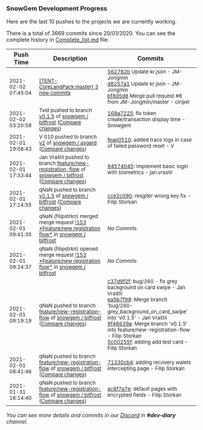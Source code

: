 
### SnowGem Development Progress

Here are the last 10 pushes to the projects we are currently working.

There is a total of 3669 commits since 20/01/2020. You can see the complete history in
 [Complete_list.md](Complete_list.md) file.

| Push Time | Description | Commits |
| --- | --- | --- |
| <sub>2021-02-02 07:45:04</sub> | <sub>[[TENT-CoreLangPack:master] 3 new commits](https://github.com/TENTOfficial/TENT-CoreLangPack/compare/e2c1640d7bb5...bf8d5d8a94c9)</sub> | <sub>[562782b](https://github.com/TENTOfficial/TENT-CoreLangPack/commit/562782ba37db81c401fea35611cc91b49d6c73e3) Update kr.json - JM\-Jongmin<br>[d8257a1](https://github.com/TENTOfficial/TENT-CoreLangPack/commit/d8257a1187db1c7cf65e46c4e4537350444ac00b) Update kr.json - JM\-Jongmin<br>[bf8d5d8](https://github.com/TENTOfficial/TENT-CoreLangPack/commit/bf8d5d8a94c9b0769e6912e9cd4d6055506d3fea) Merge pull request #8 from JM-Jongmin/master - ciripel</sub> |
| <sub>2021-02-02 03:20:58</sub> | <sub>Txid pushed to branch [v0\.1\.5](https://gitlab.com/snowgem/bitfrost/commits/v0.1.5) of [snowgem / bitfrost](https://gitlab.com/snowgem/bitfrost) ([Compare changes](https://gitlab.com/snowgem/bitfrost/compare/cce2c0908681d6becd9c703654ea08aa98dbe761...168a7225f61c9a06ed607c5f35ee3202c42f0279))</sub> | <sub>[168a7225](https://gitlab.com/snowgem/bitfrost/-/commit/168a7225f61c9a06ed607c5f35ee3202c42f0279): fix token create/transaction display time - Snowgem</sub> |
| <sub>2021-02-01 19:08:43</sub> | <sub>V 010 pushed to branch [v2](https://gitlab.com/snowgem/asgard/commits/v2) of [snowgem / asgard](https://gitlab.com/snowgem/asgard) ([Compare changes](https://gitlab.com/snowgem/asgard/compare/d960a159d537db04d3d2f30f480b60a22ce52bc6...feae0510aac395e67471fd01382ae7fb37b8d69d))</sub> | <sub>[feae0510](https://gitlab.com/snowgem/asgard/-/commit/feae0510aac395e67471fd01382ae7fb37b8d69d): added trace logs in case of failed password reset - V</sub> |
| <sub>2021-02-01 17:33:44</sub> | <sub>Jan Vraštil pushed to branch [feature/new\-registration\-flow](https://gitlab.com/snowgem/bitfrost/commits/feature/new-registration-flow) of [snowgem / bitfrost](https://gitlab.com/snowgem/bitfrost) ([Compare changes](https://gitlab.com/snowgem/bitfrost/compare/5c00255f3b6156c00bf13b71195294358d9d1d7f...945740452b0bf9e2111a0f7b629acfb1a00c0c33))</sub> | <sub>[94574045](https://gitlab.com/snowgem/bitfrost/-/commit/945740452b0bf9e2111a0f7b629acfb1a00c0c33): Implement basic login with biometrics - jan.vrastil</sub> |
| <sub>2021-02-01 17:14:55</sub> | <sub>qNaN pushed to branch [v0\.1\.5](https://gitlab.com/snowgem/bitfrost/commits/v0.1.5) of [snowgem / bitfrost](https://gitlab.com/snowgem/bitfrost) ([Compare changes](https://gitlab.com/snowgem/bitfrost/compare/7ba305558afd0e0ec661745ed2cd88cd02179b48...cce2c0908681d6becd9c703654ea08aa98dbe761))</sub> | <sub>[cce2c090](https://gitlab.com/snowgem/bitfrost/-/commit/cce2c0908681d6becd9c703654ea08aa98dbe761): resgiter wrong key fix - Filip Storkan</sub> |
| <sub>2021-02-01 09:41:35</sub> | <sub>qNaN (filipstrkn) merged merge request [\!153 \*Feature/new registration flow\*](https://gitlab.com/snowgem/bitfrost/-/merge_requests/153) in [snowgem / bitfrost](https://gitlab.com/snowgem/bitfrost)</sub> | <sub>_No Commits_</sub> |
| <sub>2021-02-01 09:24:37</sub> | <sub>qNaN (filipstrkn) opened merge request [\!153 \*Feature/new registration flow\*](https://gitlab.com/snowgem/bitfrost/-/merge_requests/153) in [snowgem / bitfrost](https://gitlab.com/snowgem/bitfrost)</sub> | <sub>_No Commits_</sub> |
| <sub>2021-02-01 09:19:19</sub> | <sub>qNaN pushed to branch [feature/new\-registration\-flow](https://gitlab.com/snowgem/bitfrost/commits/feature/new-registration-flow) of [snowgem / bitfrost](https://gitlab.com/snowgem/bitfrost) ([Compare changes](https://gitlab.com/snowgem/bitfrost/compare/71330cb403c18105aa8a29d894fdf5dae1759fc2...5c00255f3b6156c00bf13b71195294358d9d1d7f))</sub> | <sub>[c37d9f2f](https://gitlab.com/snowgem/bitfrost/-/commit/c37d9f2fe00303f5e807732b5da08acb3e6b2b30): bug/260 - fix grey background on card swipe - Jan Vraštil<br>[ea5b7f98](https://gitlab.com/snowgem/bitfrost/-/commit/ea5b7f98a2de7ba119e8ad89063d7b2b0b076e14): Merge branch 'bug/260-grey_background_on_card_swipe' into 'v0.1.5' - Jan Vraštil<br>[9f48639a](https://gitlab.com/snowgem/bitfrost/-/commit/9f48639adcb5f855a3f117d75a678b4b669c24d4): Merge branch 'v0.1.5' into feature/new-registration-flow - Filip Storkan<br>[5c00255f](https://gitlab.com/snowgem/bitfrost/-/commit/5c00255f3b6156c00bf13b71195294358d9d1d7f): adding add test card - Filip Storkan</sub> |
| <sub>2021-02-01 08:41:46</sub> | <sub>qNaN pushed to branch [feature/new\-registration\-flow](https://gitlab.com/snowgem/bitfrost/commits/feature/new-registration-flow) of [snowgem / bitfrost](https://gitlab.com/snowgem/bitfrost) ([Compare changes](https://gitlab.com/snowgem/bitfrost/compare/ac6f7a7eed094ee6d8aea5d3dd19c80b86cc79f3...71330cb403c18105aa8a29d894fdf5dae1759fc2))</sub> | <sub>[71330cb4](https://gitlab.com/snowgem/bitfrost/-/commit/71330cb403c18105aa8a29d894fdf5dae1759fc2): adding recovery walets intercepting page - Filip Storkan</sub> |
| <sub>2021-01-31 18:14:40</sub> | <sub>qNaN pushed to branch [feature/new\-registration\-flow](https://gitlab.com/snowgem/bitfrost/commits/feature/new-registration-flow) of [snowgem / bitfrost](https://gitlab.com/snowgem/bitfrost) ([Compare changes](https://gitlab.com/snowgem/bitfrost/compare/a27b435d41288252e2c7aab32dafe2d2fbe8defe...ac6f7a7eed094ee6d8aea5d3dd19c80b86cc79f3))</sub> | <sub>[ac6f7a7e](https://gitlab.com/snowgem/bitfrost/-/commit/ac6f7a7eed094ee6d8aea5d3dd19c80b86cc79f3): default pages with encrypted fields - Filip Storkan</sub> |

_You can see more details and commits in our [Discord](https://discord.gg/zumGnbg) in **#dev-diary** channel._
